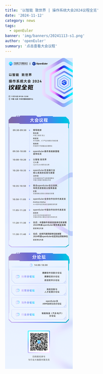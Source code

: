 ```yaml
---
title: '以智能 致世界 | 操作系统大会2024议程全览'
date: '2024-11-12'
category: news
tags:
  - openEuler
banner: 'img/banners/20241113-s1.png'
author: 'openEuler'
summary: '点击查看大会议程'
---
```




![image2](./media/image1.png)

